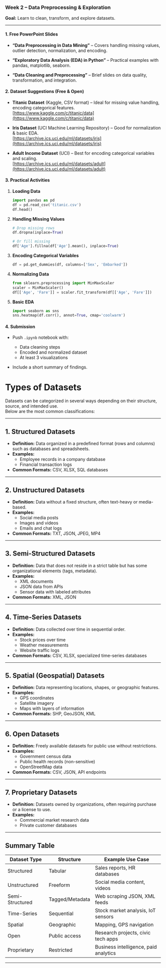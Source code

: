 ### Week 2 – Data Preprocessing & Exploration
**Goal:** Learn to clean, transform, and explore datasets.

---

#### **1. Free PowerPoint Slides**
- **“Data Preprocessing in Data Mining”** – Covers handling missing values, outlier detection, normalization, and encoding.  
  

- **“Exploratory Data Analysis (EDA) in Python”** – Practical examples with pandas, matplotlib, seaborn.  
  

- **“Data Cleaning and Preprocessing”** – Brief slides on data quality, transformation, and integration.
  

#### **2. Dataset Suggestions (Free & Open)**
- **Titanic Dataset** (Kaggle, CSV format) – Ideal for missing value handling, encoding categorical features.  
  [https://www.kaggle.com/c/titanic/data](https://www.kaggle.com/c/titanic/data)  

- **Iris Dataset** (UCI Machine Learning Repository) – Good for normalization & basic EDA.  
  [https://archive.ics.uci.edu/ml/datasets/iris](https://archive.ics.uci.edu/ml/datasets/iris)  

- **Adult Income Dataset** (UCI) – Best for encoding categorical variables and scaling.  
  [https://archive.ics.uci.edu/ml/datasets/adult](https://archive.ics.uci.edu/ml/datasets/adult)



#### **3. Practical Activities**
1. **Loading Data**
   ```python
   import pandas as pd
   df = pd.read_csv('titanic.csv')
   df.head()
   ```

2. **Handling Missing Values**

   ```python
   # Drop missing rows
   df.dropna(inplace=True)

   # Or fill missing
   df['Age'].fillna(df['Age'].mean(), inplace=True)
   ```


3. **Encoding Categorical Variables**

   ```python
   df = pd.get_dummies(df, columns=['Sex', 'Embarked'])
   ```

4. **Normalizing Data**

   ```python
   from sklearn.preprocessing import MinMaxScaler
   scaler = MinMaxScaler()
   df[['Age', 'Fare']] = scaler.fit_transform(df[['Age', 'Fare']])
   ```

5. **Basic EDA**

   ```python
   import seaborn as sns
   sns.heatmap(df.corr(), annot=True, cmap='coolwarm')
   ```


#### **4. Submission**

* Push `.ipynb` notebook with:

  * Data cleaning steps
  * Encoded and normalized dataset
  * At least 3 visualizations
* Include a short summary of findings.
# Types of Datasets

Datasets can be categorized in several ways depending on their structure, source, and intended use.  
Below are the most common classifications:

---

## 1. **Structured Datasets**
- **Definition:** Data organized in a predefined format (rows and columns) such as databases and spreadsheets.
- **Examples:**  
  - Employee records in a company database  
  - Financial transaction logs  
- **Common Formats:** CSV, XLSX, SQL databases

---

## 2. **Unstructured Datasets**
- **Definition:** Data without a fixed structure, often text-heavy or media-based.
- **Examples:**  
  - Social media posts  
  - Images and videos  
  - Emails and chat logs  
- **Common Formats:** TXT, JSON, JPEG, MP4

---

## 3. **Semi-Structured Datasets**
- **Definition:** Data that does not reside in a strict table but has some organizational elements (tags, metadata).
- **Examples:**  
  - XML documents  
  - JSON data from APIs  
  - Sensor data with labeled attributes  
- **Common Formats:** XML, JSON

---

## 4. **Time-Series Datasets**
- **Definition:** Data collected over time in sequential order.
- **Examples:**  
  - Stock prices over time  
  - Weather measurements  
  - Website traffic logs  
- **Common Formats:** CSV, XLSX, specialized time-series databases

---

## 5. **Spatial (Geospatial) Datasets**
- **Definition:** Data representing locations, shapes, or geographic features.
- **Examples:**  
  - GPS coordinates  
  - Satellite imagery  
  - Maps with layers of information  
- **Common Formats:** SHP, GeoJSON, KML

---

## 6. **Open Datasets**
- **Definition:** Freely available datasets for public use without restrictions.
- **Examples:**  
  - Government census data  
  - Public health records (non-sensitive)  
  - OpenStreetMap data  
- **Common Formats:** CSV, JSON, API endpoints

---

## 7. **Proprietary Datasets**
- **Definition:** Datasets owned by organizations, often requiring purchase or a license to use.
- **Examples:**  
  - Commercial market research data  
  - Private customer databases

---

## Summary Table

| Dataset Type        | Structure        | Example Use Case                      |
|---------------------|------------------|----------------------------------------|
| Structured          | Tabular          | Sales reports, HR databases           |
| Unstructured        | Freeform         | Social media content, videos          |
| Semi-Structured     | Tagged/Metadata  | Web scraping JSON, XML feeds          |
| Time-Series         | Sequential       | Stock market analysis, IoT sensors    |
| Spatial             | Geographic       | Mapping, GPS navigation               |
| Open                | Public access    | Research projects, civic tech apps    |
| Proprietary         | Restricted       | Business intelligence, paid analytics |


---

